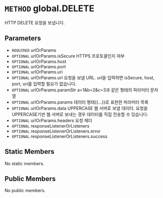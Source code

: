 # `METHOD` global.DELETE
HTTP DELETE 요청을 보냅니다.

## Parameters
* `REQUIRED` urlOrParams 
* `OPTIONAL` urlOrParams.isSecure	HTTPS  프로토콜인지 여부
* `OPTIONAL` urlOrParams.host 
* `OPTIONAL` urlOrParams.port 
* `OPTIONAL` urlOrParams.uri 
* `OPTIONAL` urlOrParams.url			요청을  보낼 URL. url을 입력하면 isSecure, host, port, uri를 입력할 필요가 없습니다.
* `OPTIONAL` urlOrParams.paramStr	a=1&b=2&c=3과  같은 형태의 파라미터 문자열
* `OPTIONAL` urlOrParams.params		데이터  형태({...})로 표현한 파라미터 목록
* `OPTIONAL` urlOrParams.data		UPPERCASE  웹 서버로 보낼 데이터. 요청을 UPPERCASE기반 웹 서버로 보내는 경우 데이터를 직접 전송할 수 있습니다.
* `OPTIONAL` urlOrParams.headers		요청  헤더
* `OPTIONAL` responseListenerOrListeners 
* `OPTIONAL` responseListenerOrListeners.error 
* `OPTIONAL` responseListenerOrListeners.success 

## Static Members
No static members.

## Public Members
No public members.
